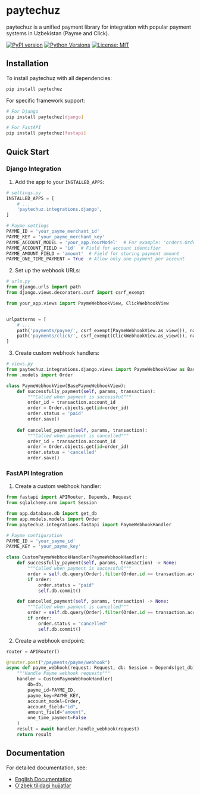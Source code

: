 # paytechuz

paytechuz is a unified payment library for integration with popular payment systems in Uzbekistan (Payme and Click).

[![PyPI version](https://badge.fury.io/py/paytechuz.svg)](https://badge.fury.io/py/paytechuz)
[![Python Versions](https://img.shields.io/pypi/pyversions/paytechuz.svg)](https://pypi.org/project/paytechuz/)
[![License: MIT](https://img.shields.io/badge/License-MIT-yellow.svg)](https://opensource.org/licenses/MIT)

## Installation

To install paytechuz with all dependencies:

```bash
pip install paytechuz
```

For specific framework support:

```bash
# For Django
pip install paytechuz[django]

# For FastAPI
pip install paytechuz[fastapi]
```

## Quick Start

### Django Integration

1. Add the app to your `INSTALLED_APPS`:

```python
# settings.py
INSTALLED_APPS = [
    # ...
    'paytechuz.integrations.django',
]

# Payme settings
PAYME_ID = 'your_payme_merchant_id'
PAYME_KEY = 'your_payme_merchant_key'
PAYME_ACCOUNT_MODEL = 'your_app.YourModel'  # For example: 'orders.Order'
PAYME_ACCOUNT_FIELD = 'id'  # Field for account identifier
PAYME_AMOUNT_FIELD = 'amount'  # Field for storing payment amount
PAYME_ONE_TIME_PAYMENT = True  # Allow only one payment per account
```

2. Set up the webhook URLs:

```python
# urls.py
from django.urls import path
from django.views.decorators.csrf import csrf_exempt

from your_app.views import PaymeWebhookView, ClickWebhookView


urlpatterns = [
    # ...
    path('payments/payme/', csrf_exempt(PaymeWebhookView.as_view()), name='payme_webhook'),
    path('payments/click/', csrf_exempt(ClickWebhookView.as_view()), name='click_webhook'),
]
```

3. Create custom webhook handlers:

```python
# views.py
from paytechuz.integrations.django.views import PaymeWebhookView as BasePaymeWebhookView
from .models import Order

class PaymeWebhookView(BasePaymeWebhookView):
    def successfully_payment(self, params, transaction):
        """Called when payment is successful"""
        order_id = transaction.account_id
        order = Order.objects.get(id=order_id)
        order.status = 'paid'
        order.save()
        
    def cancelled_payment(self, params, transaction):
        """Called when payment is cancelled"""
        order_id = transaction.account_id
        order = Order.objects.get(id=order_id)
        order.status = 'cancelled'
        order.save()
```

### FastAPI Integration

1. Create a custom webhook handler:

```python
from fastapi import APIRouter, Depends, Request
from sqlalchemy.orm import Session

from app.database.db import get_db
from app.models.models import Order
from paytechuz.integrations.fastapi import PaymeWebhookHandler

# Payme configuration
PAYME_ID = 'your_payme_id'
PAYME_KEY = 'your_payme_key'

class CustomPaymeWebhookHandler(PaymeWebhookHandler):
    def successfully_payment(self, params, transaction) -> None:
        """Called when payment is successful"""
        order = self.db.query(Order).filter(Order.id == transaction.account_id).first()
        if order:
            order.status = "paid"
            self.db.commit()

    def cancelled_payment(self, params, transaction) -> None:
        """Called when payment is cancelled"""
        order = self.db.query(Order).filter(Order.id == transaction.account_id).first()
        if order:
            order.status = "cancelled"
            self.db.commit()
```

2. Create a webhook endpoint:

```python
router = APIRouter()

@router.post("/payments/payme/webhook")
async def payme_webhook(request: Request, db: Session = Depends(get_db)):
    """Handle Payme webhook requests"""
    handler = CustomPaymeWebhookHandler(
        db=db,
        payme_id=PAYME_ID,
        payme_key=PAYME_KEY,
        account_model=Order,
        account_field="id",
        amount_field="amount",
        one_time_payment=False
    )
    result = await handler.handle_webhook(request)
    return result
```

## Documentation

For detailed documentation, see:

- [English Documentation](paytechuz/docs/en/index.md)
- [O'zbek tilidagi hujjatlar](paytechuz/docs/index.md)

